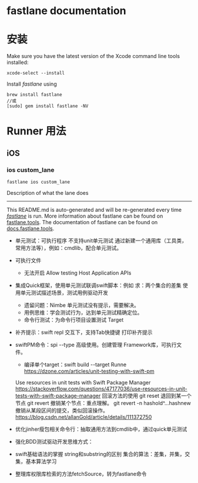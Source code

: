 fastlane documentation
================
# 安装

Make sure you have the latest version of the Xcode command line tools installed:

```
xcode-select --install
```

Install _fastlane_ using
```
brew install fastlane 
//或
[sudo] gem install fastlane -NV
```

# Runner 用法
## iOS
### ios custom_lane
```
fastlane ios custom_lane
```
Description of what the lane does

----

This README.md is auto-generated and will be re-generated every time [_fastlane_](https://fastlane.tools) is run.
More information about fastlane can be found on [fastlane.tools](https://fastlane.tools).
The documentation of fastlane can be found on [docs.fastlane.tools](https://docs.fastlane.tools).

- 单元测试：可执行程序 不支持unit单元测试
    通过新建一个通用库（工具类，常用方法等），例如：cmdlib，配合单元测试。
- 可执行文件
  - 无法开启 Allow testing Host Application APIs
- 集成Quick框架，使用单元测试联调swift脚本：例如 求：两个集合的差集
    使用单元测试描述场景，测试用例驱动开发
  - 遗留问题：Nimbe 单元测试没有提示，需要解决。
  - 用例思维：学会测试行为，达到单元测试精确定位。  
  - 命令行测试：为命令行项目设置测试 Target
- 补齐提示：swift repl 交互下，支持Tab快捷键 打印补齐提示
- swiftPM命令：spi --type 高级使用。创建管理 Framework库，可执行文件。
    - 编译单个target：swift build --target Runne
    https://dzone.com/articles/unit-testing-with-swift-pm
    
    Use resources in unit tests with Swift Package Manager
    https://stackoverflow.com/questions/47177036/use-resources-in-unit-tests-with-swift-package-manager
回滚方法的使用
git reset 退回到某一个节点
git revert 撤销某个节点：重点理解。
git revert -n hashold^...hashnew 撤销从某段区间的提交，类似回滚操作。
https://blog.csdn.net/allanGold/article/details/111372750

- 优化jinher瘦包相关命令行：抽取通用方法到cmdlib中，通过quick单元测试
- 强化BDD测试驱动开发思维方式：
- swift基础语法的掌握
    string和substring的区别
    集合的算法：差集，并集，交集，基本算法学习
- 整理库权限库检索的方法fetchSource，转为fastlane命令
